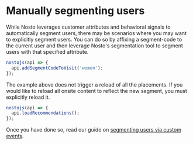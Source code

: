 # Manually segmenting users

While Nosto leverages customer attributes and behavioral signals to automatically segment users, there may be scenarios where you may want to explicitly segment users. You can do so by affixing a segment-code to the current user and then leverage Nosto's segmentation tool to segment users with that specified attribute.

```javascript
nostojs(api => {
  api.addSegmentCodeToVisit('women');
});
```

The example above does not trigger a reload of all the placements. If you would like to reload all onsite content to reflect the new segment, you must explicitly reload it.

```javascript
nostojs(api => {
  api.loadRecommendations();
});
```

Once you have done so, read our guide on [segmenting users via custom events](https://help.nosto.com/articles/2398016-visit-custom-event).


